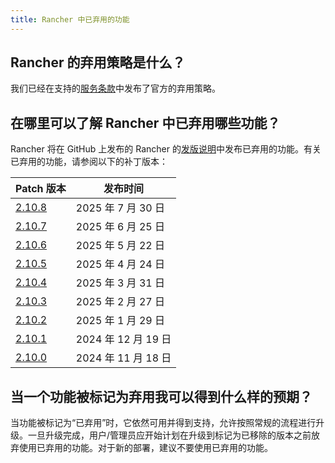 ```yaml
---
title: Rancher 中已弃用的功能
---
```


<head>
  <link rel="canonical" href="https://ranchermanager.docs.rancher.com/zh/faq/deprecated-features"/>
</head>

## Rancher 的弃用策略是什么？

我们已经在支持的[服务条款](https://rancher.com/support-maintenance-terms)中发布了官方的弃用策略。

## 在哪里可以了解 Rancher 中已弃用哪些功能？

Rancher 将在 GitHub 上发布的 Rancher 的[发版说明](https://github.com/rancher/rancher/releases)中发布已弃用的功能。有关已弃用的功能，请参阅以下的补丁版本：

| Patch 版本                                                      | 发布时间              |
| --------------------------------------------------------------- | -------------------- |
| [2.10.8](https://github.com/rancher/rancher/releases/tag/v2.10.8) | 2025 年 7 月 30 日  |
| [2.10.7](https://github.com/rancher/rancher/releases/tag/v2.10.7) | 2025 年 6 月 25 日  |
| [2.10.6](https://github.com/rancher/rancher/releases/tag/v2.10.6) | 2025 年 5 月 22 日  |
| [2.10.5](https://github.com/rancher/rancher/releases/tag/v2.10.5) | 2025 年 4 月 24 日  |
| [2.10.4](https://github.com/rancher/rancher/releases/tag/v2.10.4) | 2025 年 3 月 31 日  |
| [2.10.3](https://github.com/rancher/rancher/releases/tag/v2.10.3) | 2025 年 2 月 27 日  |
| [2.10.2](https://github.com/rancher/rancher/releases/tag/v2.10.2) | 2025 年 1 月 29 日  |
| [2.10.1](https://github.com/rancher/rancher/releases/tag/v2.10.1) | 2024 年 12 月 19 日 |
| [2.10.0](https://github.com/rancher/rancher/releases/tag/v2.10.0) | 2024 年 11 月 18 日 |

## 当一个功能被标记为弃用我可以得到什么样的预期？

当功能被标记为“已弃用”时，它依然可用并得到支持，允许按照常规的流程进行升级。一旦升级完成，用户/管理员应开始计划在升级到标记为已移除的版本之前放弃使用已弃用的功能。对于新的部署，建议不要使用已弃用的功能。
